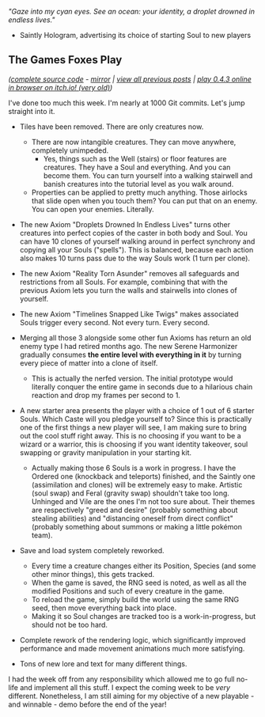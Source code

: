 *"Gaze into my cyan eyes. See an ocean: your identity, a droplet drowned in endless lives."*

- Saintly Hologram, advertising its choice of starting Soul to new players

## The Games Foxes Play
*([complete source code](https://github.com/Oneirical/The-Games-Foxes-Play) - [mirror](https://codeberg.org/Oneirical/The-Games-Foxes-Play) | [view all previous posts](https://github.com/Oneirical/The-Games-Foxes-Play/tree/main/design/Development%20Logs) | [play 0.4.3 online in browser on itch.io! (very old)](https://oneirical.itch.io/tgfp))*

I've done too much this week. I'm nearly at 1000 Git commits. Let's jump straight into it.

* Tiles have been removed. There are only creatures now.
  * There are now intangible creatures. They can move anywhere, completely unimpeded.
    * Yes, things such as the Well (stairs) or floor features are creatures. They have a Soul and everything. And you can become them. You can turn yourself into a walking stairwell and banish creatures into the tutorial level as you walk around.
  * Properties can be applied to pretty much anything. Those airlocks that slide open when you touch them? You can put that on an enemy. You can open your enemies. Literally.

* The new Axiom "Droplets Drowned In Endless Lives" turns other creatures into perfect copies of the caster in both body and Soul. You can have 10 clones of yourself walking around in perfect synchrony and copying all your Souls ("spells"). This is balanced, because each action also makes 10 turns pass due to the way Souls work (1 turn per clone).
* The new Axiom "Reality Torn Asunder" removes all safeguards and restrictions from all Souls. For example, combining that with the previous Axiom lets you turn the walls and stairwells into clones of yourself.
* The new Axiom "Timelines Snapped Like Twigs" makes associated Souls trigger every second. Not every turn. Every second.
* Merging all those 3 alongside some other fun Axioms has return an old enemy type I had retired months ago. The new Serene Harmonizer gradually consumes **the entire level with everything in it** by turning every piece of matter into a clone of itself.
  * This is actually the nerfed version. The initial prototype would literally conquer the entire game in seconds due to a hilarious chain reaction and drop my frames per second to 1.

* A new starter area presents the player with a choice of 1 out of 6 starter Souls. Which Caste will you pledge yourself to? Since this is practically one of the first things a new player will see, I am making sure to bring out the cool stuff right away. This is no choosing if you want to be a wizard or a warrior, this is choosing if you want identity takeover, soul swapping or gravity manipulation in your starting kit.
  * Actually making those 6 Souls is a work in progress. I have the Ordered one (knockback and teleports) finished, and the Saintly one (assimilation and clones) will be extremely easy to make. Artistic (soul swap) and Feral (gravity swap) shouldn't take too long. Unhinged and Vile are the ones I'm not too sure about. Their themes are respectively "greed and desire" (probably something about stealing abilities) and "distancing oneself from direct conflict" (probably something about summons or making a little pokémon team).

* Save and load system completely reworked.
  * Every time a creature changes either its Position, Species (and some other minor things), this gets tracked.
  * When the game is saved, the RNG seed is noted, as well as all the modified Positions and such of every creature in the game.
  * To reload the game, simply build the world using the same RNG seed, then move everything back into place.
  * Making it so Soul changes are tracked too is a work-in-progress, but should not be too hard.
* Complete rework of the rendering logic, which significantly improved performance and made movement animations much more satisfying.
* Tons of new lore and text for many different things.

I had the week off from any responsibility which allowed me to go full no-life and implement all this stuff. I expect the coming week to be *very* different. Nonetheless, I am still aiming for my objective of a new playable - and winnable - demo before the end of the year!
